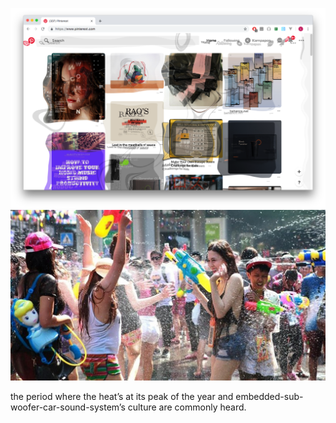 ![img-1](/media/images/songkranizer/02.png)
![img-1](/media/images/songkranizer/03.jpg)

the period where the heat’s at its peak of the year and embedded-sub-woofer-car-sound-system’s culture are commonly heard.